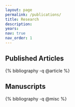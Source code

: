 ```yaml
---
layout: page
permalink: /publications/
title: Research
description: 
years: 
nav: true
nav_order: 1
---
```

## Published Articles
<div class="publications">
{% bibliography -q @article %}
</div>

## Manuscripts
<div class="publications">
{% bibliography -q @misc %}
</div>